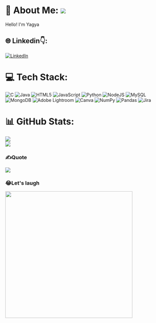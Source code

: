 # 💫 About Me:                   [![](https://visitcount.itsvg.in/api?id=yagya22&icon=5&color=0)](https://visitcount.itsvg.in)
Hello! I'm Yagya                   


## 🌐 Linkedin👇:
[![LinkedIn](https://img.shields.io/badge/LinkedIn-%230077B5.svg?logo=linkedin&logoColor=white)](https://linkedin.com/in/yagyarajbhatt/) 

# 💻 Tech Stack:
![C](https://img.shields.io/badge/c-%2300599C.svg?style=for-the-badge&logo=c&logoColor=white) ![Java](https://img.shields.io/badge/java-%23ED8B00.svg?style=for-the-badge&logo=openjdk&logoColor=white) ![HTML5](https://img.shields.io/badge/html5-%23E34F26.svg?style=for-the-badge&logo=html5&logoColor=white) ![JavaScript](https://img.shields.io/badge/javascript-%23323330.svg?style=for-the-badge&logo=javascript&logoColor=%23F7DF1E) ![Python](https://img.shields.io/badge/python-3670A0?style=for-the-badge&logo=python&logoColor=ffdd54)  ![NodeJS](https://img.shields.io/badge/node.js-6DA55F?style=for-the-badge&logo=node.js&logoColor=white) ![MySQL](https://img.shields.io/badge/mysql-%2300000f.svg?style=for-the-badge&logo=mysql&logoColor=white)  ![MongoDB](https://img.shields.io/badge/MongoDB-%234ea94b.svg?style=for-the-badge&logo=mongodb&logoColor=white) ![Adobe Lightroom](https://img.shields.io/badge/Adobe%20Lightroom-31A8FF.svg?style=for-the-badge&logo=Adobe%20Lightroom&logoColor=white) ![Canva](https://img.shields.io/badge/Canva-%2300C4CC.svg?style=for-the-badge&logo=Canva&logoColor=white)  ![NumPy](https://img.shields.io/badge/numpy-%23013243.svg?style=for-the-badge&logo=numpy&logoColor=white) ![Pandas](https://img.shields.io/badge/pandas-%23150458.svg?style=for-the-badge&logo=pandas&logoColor=white) ![Jira](https://img.shields.io/badge/jira-%230A0FFF.svg?style=for-the-badge&logo=jira&logoColor=white)
# 📊 GitHub Stats:
![](https://github-readme-stats.vercel.app/api?username=yagya22&theme=vue-dark&hide_border=false&include_all_commits=false&count_private=false)<br/>
![](https://github-readme-streak-stats.herokuapp.com/?user=yagya22&theme=vue-dark&hide_border=false)<br/>

### ✍️Quote
![](https://quotes-github-readme.vercel.app/api?type=horizontal&theme=radical)

### 😂Let's laugh
<img src='https://randommeme-five.vercel.app/' style="height: 400px;"/>




